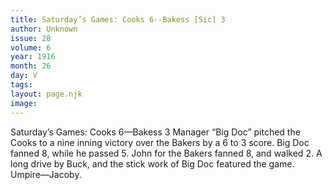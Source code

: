 ```yaml
---
title: Saturday’s Games: Cooks 6--Bakess [Sic] 3
author: Unknown
issue: 28
volume: 6
year: 1916
month: 26
day: V
tags:
layout: page.njk
image:
---
```

Saturday’s Games:       Cooks 6—Bakess 3       Manager “Big Doc” pitched the Cooks to a nine inning victory over the Bakers by a 6 to 3 score.       Big Doc fanned 8, while he passed 5.       John for the Bakers fanned 8, and walked 2.       A long drive by Buck, and the stick work of Big Doc featured the game.       Umpire—Jacoby.    
